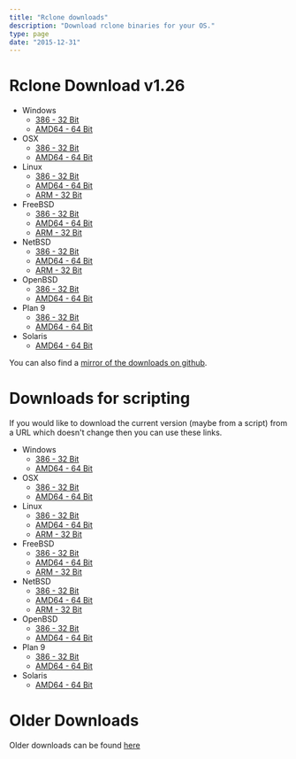 ```yaml
---
title: "Rclone downloads"
description: "Download rclone binaries for your OS."
type: page
date: "2015-12-31"
---
```


Rclone Download v1.26
=====================

  * Windows
    * [386 - 32 Bit](http://downloads.rclone.org/rclone-v1.26-windows-386.zip)
    * [AMD64 - 64 Bit](http://downloads.rclone.org/rclone-v1.26-windows-amd64.zip)
  * OSX
    * [386 - 32 Bit](http://downloads.rclone.org/rclone-v1.26-osx-386.zip)
    * [AMD64 - 64 Bit](http://downloads.rclone.org/rclone-v1.26-osx-amd64.zip)
  * Linux
    * [386 - 32 Bit](http://downloads.rclone.org/rclone-v1.26-linux-386.zip)
    * [AMD64 - 64 Bit](http://downloads.rclone.org/rclone-v1.26-linux-amd64.zip)
    * [ARM - 32 Bit](http://downloads.rclone.org/rclone-v1.26-linux-arm.zip)
  * FreeBSD
    * [386 - 32 Bit](http://downloads.rclone.org/rclone-v1.26-freebsd-386.zip)
    * [AMD64 - 64 Bit](http://downloads.rclone.org/rclone-v1.26-freebsd-amd64.zip)
    * [ARM - 32 Bit](http://downloads.rclone.org/rclone-v1.26-freebsd-arm.zip)
  * NetBSD
    * [386 - 32 Bit](http://downloads.rclone.org/rclone-v1.26-netbsd-386.zip)
    * [AMD64 - 64 Bit](http://downloads.rclone.org/rclone-v1.26-netbsd-amd64.zip)
    * [ARM - 32 Bit](http://downloads.rclone.org/rclone-v1.26-netbsd-arm.zip)
  * OpenBSD
    * [386 - 32 Bit](http://downloads.rclone.org/rclone-v1.26-openbsd-386.zip)
    * [AMD64 - 64 Bit](http://downloads.rclone.org/rclone-v1.26-openbsd-amd64.zip)
  * Plan 9
    * [386 - 32 Bit](http://downloads.rclone.org/rclone-v1.26-plan9-386.zip)
    * [AMD64 - 64 Bit](http://downloads.rclone.org/rclone-v1.26-plan9-amd64.zip)
  * Solaris
    * [AMD64 - 64 Bit](http://downloads.rclone.org/rclone-v1.26-solaris-amd64.zip)

You can also find a [mirror of the downloads on github](https://github.com/ncw/rclone/releases/tag/v1.26).

Downloads for scripting
=======================

If you would like to download the current version (maybe from a
script) from a URL which doesn't change then you can use these links.

  * Windows
    * [386 - 32 Bit](http://downloads.rclone.org/rclone-current-windows-386.zip)
    * [AMD64 - 64 Bit](http://downloads.rclone.org/rclone-current-windows-amd64.zip)
  * OSX
    * [386 - 32 Bit](http://downloads.rclone.org/rclone-current-osx-386.zip)
    * [AMD64 - 64 Bit](http://downloads.rclone.org/rclone-current-osx-amd64.zip)
  * Linux
    * [386 - 32 Bit](http://downloads.rclone.org/rclone-current-linux-386.zip)
    * [AMD64 - 64 Bit](http://downloads.rclone.org/rclone-current-linux-amd64.zip)
    * [ARM - 32 Bit](http://downloads.rclone.org/rclone-current-linux-arm.zip)
  * FreeBSD
    * [386 - 32 Bit](http://downloads.rclone.org/rclone-current-freebsd-386.zip)
    * [AMD64 - 64 Bit](http://downloads.rclone.org/rclone-current-freebsd-amd64.zip)
    * [ARM - 32 Bit](http://downloads.rclone.org/rclone-current-freebsd-arm.zip)
  * NetBSD
    * [386 - 32 Bit](http://downloads.rclone.org/rclone-current-netbsd-386.zip)
    * [AMD64 - 64 Bit](http://downloads.rclone.org/rclone-current-netbsd-amd64.zip)
    * [ARM - 32 Bit](http://downloads.rclone.org/rclone-current-netbsd-arm.zip)
  * OpenBSD
    * [386 - 32 Bit](http://downloads.rclone.org/rclone-current-openbsd-386.zip)
    * [AMD64 - 64 Bit](http://downloads.rclone.org/rclone-current-openbsd-amd64.zip)
  * Plan 9
    * [386 - 32 Bit](http://downloads.rclone.org/rclone-current-plan9-386.zip)
    * [AMD64 - 64 Bit](http://downloads.rclone.org/rclone-current-plan9-amd64.zip)
  * Solaris
    * [AMD64 - 64 Bit](http://downloads.rclone.org/rclone-current-solaris-amd64.zip)

Older Downloads
==============

Older downloads can be found [here](http://downloads.rclone.org/)

